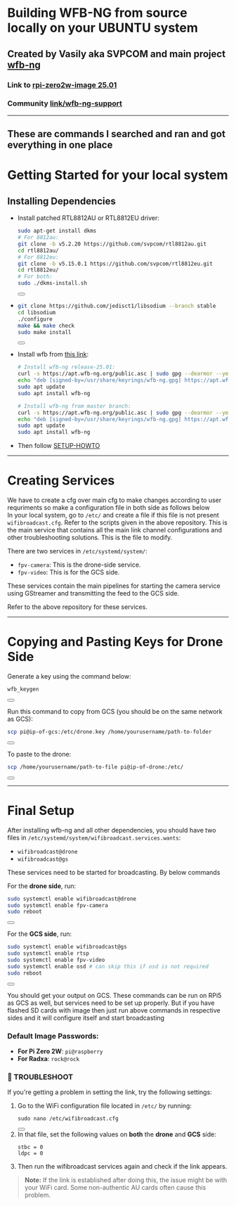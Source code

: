 # Building WFB-NG from source locally on your UBUNTU system

## Created by Vasily aka SVPCOM and main project [wfb-ng](https://github.com/svpcom/wfb-ng)

### Link to [rpi-zero2w-image 25.01](https://github.com/svpcom/wfb-ng/releases/download/wfb-ng-25.01/wfb-ng_25.01-rpi3.img.gz)

### Community [link/wfb-ng-support](https://t.me/wfb-ng)

---
## These are commands I searched and ran and got everything in one place 
# Getting Started for your local system

## Installing Dependencies
- Install patched RTL8812AU or RTL8812EU driver:
  ```bash
  sudo apt-get install dkms
  # For 8812au:
  git clone -b v5.2.20 https://github.com/svpcom/rtl8812au.git
  cd rtl8812au/
  # For 8812eu:
  git clone -b v5.15.0.1 https://github.com/svpcom/rtl8812eu.git
  cd rtl8812eu/
  # For both:
  sudo ./dkms-install.sh
  ```
  <button onclick="navigator.clipboard.writeText('sudo apt-get install dkms # For 8812au:\ngit clone -b v5.2.20 https://github.com/svpcom/rtl8812au.git\ncd rtl8812au/\n# For 8812eu:\ngit clone -b v5.15.0.1 https://github.com/svpcom/rtl8812eu.git\ncd rtl8812eu/\n# For both:\nsudo ./dkms-install.sh')"></button>

- ```bash
  git clone https://github.com/jedisct1/libsodium --branch stable
  cd libsodium
  ./configure
  make && make check
  sudo make install
  ```
  <button onclick="navigator.clipboard.writeText('git clone https://github.com/jedisct1/libsodium --branch stable\ncd libsodium\n./configure\nmake && make check\nsudo make install')"></button>

- Install wfb from [this link](apt.wfb-ng.org):
  ```bash
  # Install wfb-ng release-25.01:
  curl -s https://apt.wfb-ng.org/public.asc | sudo gpg --dearmor --yes -o /usr/share/keyrings/wfb-ng.gpg
  echo "deb [signed-by=/usr/share/keyrings/wfb-ng.gpg] https://apt.wfb-ng.org/ $(lsb_release -cs) release-25.01" | sudo tee /etc/apt/sources.list.d/wfb-ng.list
  sudo apt update
  sudo apt install wfb-ng
  
  # Install wfb-ng from master branch:
  curl -s https://apt.wfb-ng.org/public.asc | sudo gpg --dearmor --yes -o /usr/share/keyrings/wfb-ng.gpg
  echo "deb [signed-by=/usr/share/keyrings/wfb-ng.gpg] https://apt.wfb-ng.org/ $(lsb_release -cs) master" | sudo tee /etc/apt/sources.list.d/wfb-ng.list
  sudo apt update
  sudo apt install wfb-ng
  ```
  

- Then follow [SETUP-HOWTO](https://github.com/svpcom/wfb-ng/wiki/Setup-HOWTO)

---

# Creating Services

We have to create a cfg over main cfg to make changes according to user requriments so make a configuration file in both side as follows below <br>
In your local system, go to `/etc/` and create a file if this file is not present `wifibroadcast.cfg`. Refer to the scripts given in the above repository. This is the main service that contains all the main link channel configurations and other troubleshooting solutions. This is the file to modify.

There are two services in `/etc/systemd/system/`:
- `fpv-camera`: This is the drone-side service.
- `fpv-video`: This is for the GCS side.

These services contain the main pipelines for starting the camera service using GStreamer and transmitting the feed to the GCS side.

Refer to the above repository for these services.

---

# Copying and Pasting Keys for Drone Side

Generate a key using the command below:
```bash
wfb_keygen
```
<button onclick="navigator.clipboard.writeText('wfb_keygen')"></button>

Run this command to copy from GCS (you should be on the same network as GCS):
```bash
scp pi@ip-of-gcs:/etc/drone.key /home/yourusername/path-to-folder
```
<button onclick="navigator.clipboard.writeText('scp pi@ip-of-gcs:/etc/drone.key /home/yourusername/path-to-folder')"></button>

To paste to the drone:
```bash
scp /home/yourusername/path-to-file pi@ip-of-drone:/etc/
```
<button onclick="navigator.clipboard.writeText('scp /home/yourusername/path-to-file pi@ip-of-drone:/etc/')"></button>

---

# Final Setup
After installing wfb-ng and all other dependencies, you should have two files in `/etc/systemd/system/wifibroadcast.services.wants`:
- `wifibroadcast@drone`
- `wifibroadcast@gs`

These services need to be started for broadcasting. By below commands

For the **drone side**, run:
```bash
sudo systemctl enable wifibroadcast@drone
sudo systemctl enable fpv-camera
sudo reboot
```
<button onclick="navigator.clipboard.writeText('sudo systemctl enable wifibroadcast@drone\nsudo systemctl enable fpv-camera\nsudo reboot')"></button>

For the **GCS side**, run:
```bash
sudo systemctl enable wifibroadcast@gs
sudo systemctl enable rtsp
sudo systemctl enable fpv-video
sudo systemctl enable osd # can skip this if osd is not required
sudo reboot
```
<button onclick="navigator.clipboard.writeText('sudo systemctl enable wifibroadcast@gs\nsudo systemctl enable rtsp\nsudo systemctl enable fpv-video\nsudo systemctl enable osd\nsudo reboot')"></button>

You should get your output on GCS. These commands can be run on RPi5 as GCS as well, but services need to be set up properly.
But if you have flashed SD cards with image then just run above commands in respective sides and it will configure itself and start broadcasting 

### Default Image Passwords:
- **For Pi Zero 2W**: `pi@raspberry`
- **For Radxa**: `rock@rock`

<h3>🔧 TROUBLESHOOT</h3>

<p>If you're getting a problem in setting the link, try the following settings:</p>

<ol>
  <li>Go to the WiFi configuration file located in <code>/etc/</code> by running:
    <pre><code>sudo nano /etc/wifibroadcast.cfg</code></pre>
    <button onclick="navigator.clipboard.writeText('sudo nano /etc/wifibroadcast.cfg')"></button>
  </li>

  <li>In that file, set the following values on <strong>both</strong> the <strong>drone</strong> and <strong>GCS</strong> side:
    <pre><code>stbc = 0
ldpc = 0</code></pre>
  </li>

  <li>Then run the wifibroadcast services again and check if the link appears.</li>
</ol>

<blockquote><strong>Note:</strong> If the link is established after doing this, the issue might be with your WiFi card. Some non-authentic AU cards often cause this problem.</blockquote>

